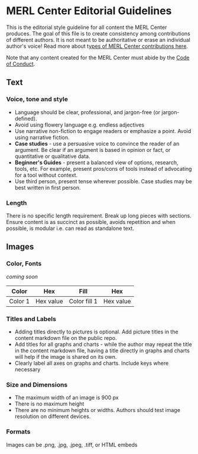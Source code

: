 # MERL Center Editorial Guidelines

This is the editorial style guideline for all content the MERL Center produces. The goal of this file is to create consistency among contributions of different authors. It is not meant to be authoritative or erase an individual author's voice! Read more about t[ypes of MERL Center contributions here](https://github.com/MERLTech/merl-center/blob/main/Contribute/contributing-ReadMe.md).

Note that any content created for the MERL Center must abide by the [Code of Conduct](https://github.com/MERLTech/merl-center/blob/main/Contribute/CODE_OF_CONDUCT.md).

## Text

### Voice, tone and style

- Language should be clear, professional, and jargon-free (or jargon-defined). 
- Avoid using flowery language e.g. endless adjectives
- Use narrative non-fiction to engage readers or emphasize a point. Avoid using narrative fiction.
- **Case studies** -  use a persuasive voice to convince the reader of an argument. Be clear if an argument is based in opinion or fact, or quantitative or qualitative data. 
- **Beginner's Guides** - present a balanced view of options, research, tools, etc. For example, present pros/cons of tools instead of advocating for a tool without context.
- Use third person, present tense wherever possible. Case studies may be best written in first person.

### Length

There is no specific length requirement. Break up long pieces with sections. Ensure content is as succinct as possible, avoids repetition and when possible, is modular i.e. can read as standalone text.

## Images

### Color, Fonts

_coming soon_

Color | Hex | Fill | Hex
------|-----|------|----
Color 1 | Hex value | Color fill 1 | Hex value


### Titles and Labels

- Adding titles directly to pictures is optional. Add picture titles in the content markdown file on the public repo.
- Add titles for all graphs and charts - while the author may repeat the title in the content markdown file, having a title directly in graphs and charts will help if the image is shared on its own.
- Clearly label all axes on graphs and charts. Include keys where necessary

### Size and Dimensions

- The maximum width of an image is 900 px
- There is no maximum height
- There are no minimum heights or widths. Authors should test image resolution on different devices.

### Formats
Images can be .png, .jpg, .jpeg, .tiff, or HTML embeds
